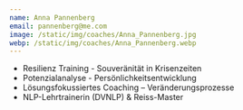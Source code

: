 ```yaml
---
name: Anna Pannenberg
email: pannenberg@me.com
image: /static/img/coaches/Anna_Pannenberg.jpg
webp: /static/img/coaches/Anna_Pannenberg.webp
---
```


<ul><li>Resilienz Training - Souveränität in Krisenzeiten</li><li>Potenzialanalyse - Persönlichkeitsentwicklung</li><li>Lösungsfokussiertes Coaching – Veränderungsprozesse&nbsp;</li><li>NLP-Lehrtrainerin (DVNLP) &amp; Reiss-Master</li></ul>